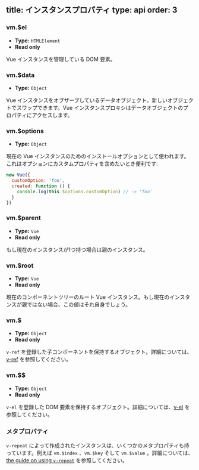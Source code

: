 title: インスタンスプロパティ
type: api
order: 3
---

### vm.$el

- **Type:** `HTMLElement`
- **Read only**

Vue インスタンスを管理している DOM 要素。

### vm.$data

- **Type:** `Object`

Vue インスタンスをオブザーブしているデータオブジェクト。新しいオブジェクトでスワップできます。Vue インスタンスプロキシはデータオブジェクトのプロパティにアクセスします。

### vm.$options

- **Type:** `Object`

現在の Vue インスタンスのためのインストールオプションとして使われます。これはオプションにカスタムプロパティを含めたいとき便利です:

``` js
new Vue({
  customOption: 'foo',
  created: function () {
    console.log(this.$options.customOption) // -> 'foo'
  }
})
```

### vm.$parent

- **Type:** `Vue`
- **Read only**

もし現在のインスタンスが1つ持つ場合は親のインスタンス。

### vm.$root

- **Type:** `Vue`
- **Read only**

現在のコンポーネントツリーのルート Vue インスタンス。もし現在のインスタンスが親ではない場合、この値はそれ自身でしょう。

### vm.$

- **Type:** `Object`
- **Read only**

`v-ref` を登録した子コンポーネントを保持するオブジェクト。詳細については、[v-ref](/api/directives.html#v-ref) を参照してください。

### vm.$$

- **Type:** `Object`
- **Read only**

`v-el` を登録した DOM 要素を保持するオブジェクト。詳細については、[v-el](/api/directives.html#v-el) を参照してください。

### メタプロパティ

`v-repeat` によって作成されたインスタンスは、いくつかのメタプロパティも持っています。例えば `vm.$index` 、`vm.$key` そして `vm.$value` 。詳細については、[the guide on using `v-repeat`](/guide/list.html) を参照してください。
